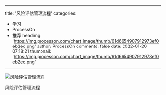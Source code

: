 
---
title: '风险评估管理流程'
categories: 
 - 学习
 - ProcessOn
 - 推荐
headimg: 'https://img.processon.com/chart_image/thumb/61d6654907912973ef0eb2ec.png'
author: ProcessOn
comments: false
date: 2022-01-20 07:18:21
thumbnail: 'https://img.processon.com/chart_image/thumb/61d6654907912973ef0eb2ec.png'
---

<div>   
<img class="thumb" alt="风险评估管理流程" src="https://img.processon.com/chart_image/thumb/61d6654907912973ef0eb2ec.png" referrerpolicy="no-referrer">
<p>风险评估管理流程</p>  
</div>
            